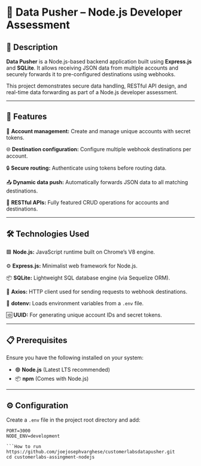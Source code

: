 # 🚀 Data Pusher – Node.js Developer Assessment

## 📜 Description

**Data Pusher** is a Node.js-based backend application built using **Express.js** and **SQLite**. It allows receiving JSON data from multiple accounts and securely forwards it to pre-configured destinations using webhooks.

This project demonstrates secure data handling, RESTful API design, and real-time data forwarding as part of a Node.js developer assessment.

---

## 🌟 Features

👤 **Account management:** Create and manage unique accounts with secret tokens.

🌐 **Destination configuration:** Configure multiple webhook destinations per account.

🔒 **Secure routing:** Authenticate using tokens before routing data.

📤 **Dynamic data push:** Automatically forwards JSON data to all matching destinations.

📄 **RESTful APIs:** Fully featured CRUD operations for accounts and destinations.

---

## 🛠 Technologies Used

🟩 **Node.js:** JavaScript runtime built on Chrome’s V8 engine.

⚙️ **Express.js:** Minimalist web framework for Node.js.

📦 **SQLite:** Lightweight SQL database engine (via Sequelize ORM).

🔁 **Axios:** HTTP client used for sending requests to webhook destinations.

🔐 **dotenv:** Loads environment variables from a `.env` file.

🆔 **UUID:** For generating unique account IDs and secret tokens.

---

## 📋 Prerequisites

Ensure you have the following installed on your system:

- 🟢 **Node.js** (Latest LTS recommended)
- 📦 **npm** (Comes with Node.js)

---

## ⚙️ Configuration

Create a `.env` file in the project root directory and add:

```env
PORT=3000
NODE_ENV=development

```How to run
https://github.com/joejosephvarghese/customerlabsdatapusher.git
cd customerlabs-assingment-nodejs


